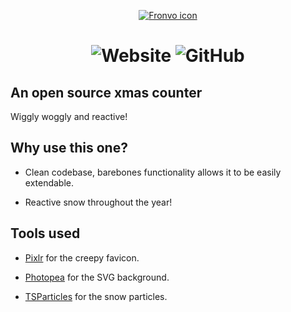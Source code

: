 <p align='center'><a href='https://xmasdays.herokuapp.com'><img src='https://i.ibb.co/7tFzW1D/favicon.png' alt='Fronvo icon'><a/></p>

<h1 style='text-align: center;'>

![Website](https://img.shields.io/website?down_message=down&label=status&style=for-the-badge&up_message=up&url=https%3A%2F%2Fxmas.stamtsag.com)
![GitHub](https://img.shields.io/github/license/Shadofer/xmas-counter?style=for-the-badge)

## An open source xmas counter

Wiggly woggly and reactive!

## Why use this one?

- Clean codebase, barebones functionality allows it to be easily extendable.

- Reactive snow throughout the year!

## Tools used

- [Pixlr](https://pixlr.com) for the creepy favicon.

- [Photopea](https://photopea.com) for the SVG background.

- [TSParticles](https://github.com/matteobruni/tsparticles/tree/main/components/svelte) for the snow particles.
